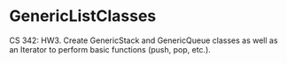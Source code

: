 # GenericListClasses
CS 342: HW3. Create GenericStack and GenericQueue classes as well as an Iterator to perform basic functions (push, pop, etc.).
